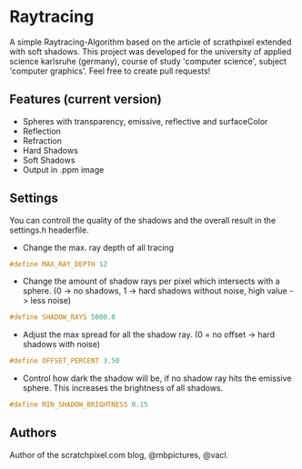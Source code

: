 # Raytracing
A simple Raytracing-Algorithm based on the article of scrathpixel extended with soft shadows. This project was developed for the university of applied science karlsruhe (germany), course of study 'computer science', subject 'computer graphics'.
Feel free to create pull requests!

## Features (current version)
* Spheres with transparency, emissive, reflective and surfaceColor
* Reflection
* Refraction
* Hard Shadows
* Soft Shadows
* Output in .ppm image

## Settings
You can controll the quality of the shadows and the overall result in the settings.h headerfile.
* Change the max. ray depth of all tracing
```C++
#define MAX_RAY_DEPTH 12
```
* Change the amount of shadow rays per pixel which intersects with a sphere. (0 -> no shadows, 1 -> hard shadows without noise, high value -> less noise)
```C++
#define SHADOW_RAYS 5000.0
```
* Adjust the max spread for all the shadow ray. (0 = no offset -> hard shadows with noise)
```C++
#define OFFSET_PERCENT 3.50
```
* Control how dark the shadow will be, if no shadow ray hits the emissive sphere. This increases the brightness of all shadows.
```C++
#define MIN_SHADOW_BRIGHTNESS 0.15
```

## Authors
Author of the scratchpixel.com blog, @mbpictures, @vacl.
